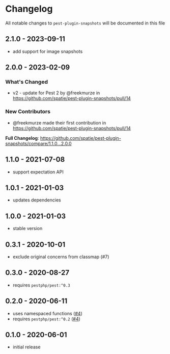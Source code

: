 # Changelog

All notable changes to `pest-plugin-snapshots` will be documented in this file

## 2.1.0 - 2023-09-11

- add support for image snapshots

## 2.0.0 - 2023-02-09

### What's Changed

- v2 - update for Pest 2 by @freekmurze in https://github.com/spatie/pest-plugin-snapshots/pull/14

### New Contributors

- @freekmurze made their first contribution in https://github.com/spatie/pest-plugin-snapshots/pull/14

**Full Changelog**: https://github.com/spatie/pest-plugin-snapshots/compare/1.1.0...2.0.0

## 1.1.0 - 2021-07-08

- support expectation API

## 1.0.1 - 2021-01-03

- updates dependencies

## 1.0.0 - 2021-01-03

- stable version

## 0.3.1 - 2020-10-01

- exclude original concerns from classmap (#7)

## 0.3.0 - 2020-08-27

- requires `pestphp/pest:^0.3`

## 0.2.0 - 2020-06-11

- uses namespaced functions ([#4](https://github.com/spatie/pest-plugin-snapshots/pull/4))
- requires `pestphp/pest:^0.2` ([#4](https://github.com/spatie/pest-plugin-snapshots/pull/4))

## 0.1.0 - 2020-06-01

- initial release
